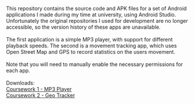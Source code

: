 This repository contains the source code and APK files for a set of Android applications I made during my time at university, using Android Studio.
Unfortunately the original repositories I used for development are no longer accessible, so the version history of these apps are unavailable.\
\
The first application is a simple MP3 player, with support for different playback speeds. The second is a movement tracking app, which uses Open Street Map and GPS to record statistics on the users movement.\
\
Note that you will need to manually enable the necessary permissions for each app.\
\
Downloads:\
[Coursework 1 - MP3 Player](https://github.com/Tom-Wicks/AndroidProjects/raw/refs/heads/main/CW1MP3Player.apk)\
[Coursework 2 - Geo Tracker](https://github.com/Tom-Wicks/AndroidProjects/raw/refs/heads/main/CW2GeoTracker.apk)
